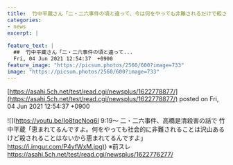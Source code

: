 ```yaml
---
title:  竹中平蔵さん「二・二六事件の頃と違って、今は何をやっても非難されるだけで殺されることはない。恵まれてますよ」  ★4  
categories:
- news
excerpt: |
  
feature_text: |
  ##  竹中平蔵さん「二・二六事件の頃と違って...
  Fri, 04 Jun 2021 12:54:37  +0900
feature_image: "https://picsum.photos/2560/600?image=733"
image: "https://picsum.photos/2560/600?image=733"
---
```


[https://asahi.5ch.net/test/read.cgi/newsplus/1622778877/](https://asahi.5ch.net/test/read.cgi/newsplus/1622778877/)
posted on Fri, 04 Jun 2021 12:54:37  +0900

<!--more-->

![](https://youtu.be/Io8tqcNoq6I 9:19〜 二・二六事件、高橋是清殺害の話で 竹中平蔵「恵まれてるんですよ。何をやっても社会的に非難されることは沢山あるけど殺されることはないから恵まれてるんですよ」 [https://i.imgur.com/P4yfWxM.jpg)](https://i.imgur.com/P4yfWxM.jpg)) ※前スレ https://asahi.5ch.net/test/read.cgi/newsplus/1622776277/
